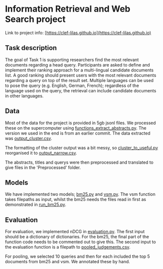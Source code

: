# Information Retrieval and Web Search project

Link to project info: [https://clef-lilas.github.io](https://clef-lilas.github.io)

## Task description

The goal of Task 1 is supporting researchers find the most relevant documents regarding a head query. Participants are asked to define and implement their ranking approach for a multi-lingual candidate documents list. A good ranking should present users with the most relevant documents regarding a query on top of the result set. Multiple languages can be used to pose the query (e.g. English, German, French); regardless of the language used on the query, the retrieval can include candidate documents in other languages.

## Data

Most of the data for the project is provided in 5gb jsonl files. We processed these on the supercomputer using [functions_extract_abstracts.py](final/functions_extract_abstracts.py). The version we used in the end is from an earlier commit. The data extracted was [output_cluster.csv](output/output_cluster.csv).

The formatting of the cluster output was a bit messy, so [cluster_to_useful.py](cluster_to_useful.py) reorganised it to [output_narrow.csv](output/output_narrow.csv).

The abstracts, titles and querys were then preprocessed and translated to give files in the 'Preprocessed' folder.

## Models

We have implemented two models; [bm25.py](bm25.py) and [vsm.py](vsm.py). The vsm function takes filepaths as input, whilst the bm25 needs the files read in first as demonstrated in [run_bm25.py](run_bm25.py).

## Evaluation

For evaluation, we implemented nDCG in [evaluation.py](evaluation.py). The first input should be a dictionary of dictionaries. For the bm25, the final part of the function code needs to be commented out to give this. The second input to the evaluation function is a filepath to [pooled_judgements.csv](pooled_judgements.csv).

For pooling, we selected 10 queries and then for each included the top 5 documents from bm25 and vsm. We annotated these by hand.

